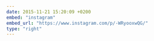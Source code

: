 ```yaml
---
date: 2015-11-21 15:20:09 +0200
embed: "instagram"
embed_url: "https://www.instagram.com/p/-WRyooxwQG/"
type: "right"
---
```

